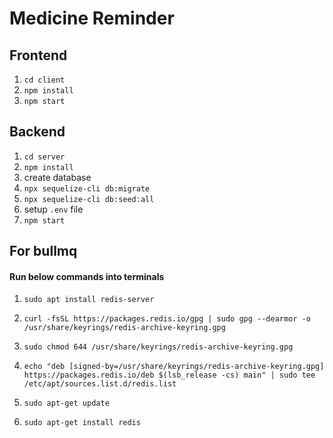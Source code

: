 # Medicine Reminder

## Frontend

1. `cd client`
2. `npm install`
3. `npm start`

## Backend 

1. `cd server`
2. `npm install`
3. create database 
4. `npx sequelize-cli db:migrate`
5. `npx sequelize-cli db:seed:all`
6. setup `.env` file
6. `npm start`

## For bullmq

#### Run below commands into terminals

1. `sudo apt install redis-server`

2. `curl -fsSL https://packages.redis.io/gpg | sudo gpg --dearmor -o /usr/share/keyrings/redis-archive-keyring.gpg`
3. `sudo chmod 644 /usr/share/keyrings/redis-archive-keyring.gpg`
4. `echo "deb [signed-by=/usr/share/keyrings/redis-archive-keyring.gpg] https://packages.redis.io/deb $(lsb_release -cs) main" | sudo tee /etc/apt/sources.list.d/redis.list`
5. `sudo apt-get update`
6. `sudo apt-get install redis`
